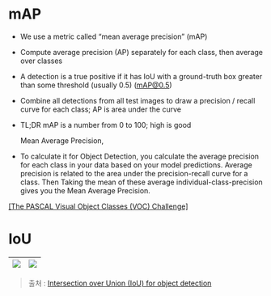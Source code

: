 # mAP
- We use a metric called “mean average precision” (mAP)

- Compute average precision (AP) separately for each class, then average over classes

- A detection is a true positive if it has IoU with a ground-truth box greater than some threshold (usually 0.5) (mAP@0.5)

- Combine all detections from all test images to draw a precision / recall curve for each class; AP is area under the curve

- TL;DR mAP is a number from 0 to 100; high is good




  Mean Average Precision, 
- To calculate it for Object Detection, you calculate the average precision for each class in your data based on your model predictions. Average precision is related to the area under the precision-recall curve for a class. Then Taking the mean of these average individual-class-precision gives you the Mean Average Precision.

[[The PASCAL Visual Object Classes (VOC) Challenge]](http://homepages.inf.ed.ac.uk/ckiw/postscript/ijcv_voc09.pdf)


# IoU 

|![](http://i.imgur.com/HXXb6WX.png)|![](http://i.imgur.com/LjtA6h8.png)|
|-|-|

> 출처 : [Intersection over Union (IoU) for object detection](http://www.pyimagesearch.com/2016/11/07/intersection-over-union-iou-for-object-detection/)
